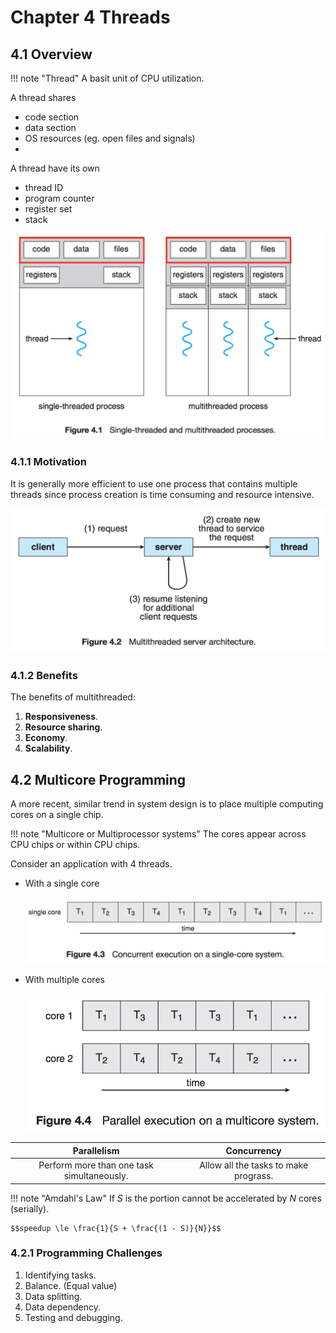 # Chapter 4 Threads

## 4.1 Overview

!!! note "Thread"
    A basit unit of CPU utilization.

A thread shares

- code section
- data section
- OS resources (eg. open files and signals)
- 
A thread have its own

- thread ID
- program counter
- register set
- stack

![normal](assets/images/4.1.png)

### 4.1.1 Motivation

It is generally more efficient to use one process that contains multiple threads since process creation is time consuming and resource intensive.

![normal](assets/images/4.2.png)

### 4.1.2 Benefits

The benefits of multithreaded:

1. **Responsiveness**.
2. **Resource sharing**.
3. **Economy**.
4. **Scalability**.

## 4.2 Multicore Programming

A more recent, similar trend in system design is to place multiple computing cores on a single chip.

!!! note "Multicore or Multiprocessor systems"
    The cores appear across CPU chips or within CPU chips.

Consider an application with 4 threads.

- With a single core

    ![small](assets/images/4.3.png)

- With multiple cores

    ![small](assets/images/4.4.png)

| Parallelism | Concurrency |
| :--: | :--: |
| Perform more than one task simultaneously. | Allow all the tasks to make prograss. |

!!! note "Amdahl's Law"
    If $S$ is the portion cannot be accelerated by $N$ cores (serially).
    
    $$speedup \le \frac{1}{S + \frac{(1 - S)}{N}}$$

### 4.2.1 Programming Challenges

1. Identifying tasks.
2. Balance. (Equal value)
3. Data splitting.
4. Data dependency.
5. Testing and debugging.
